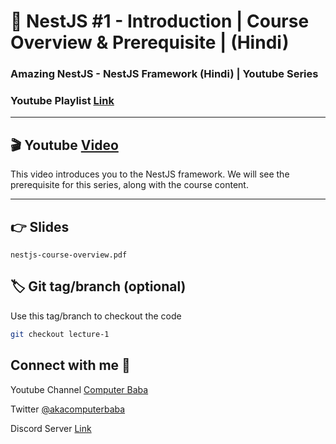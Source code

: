 # 📖 NestJS #1 - Introduction | Course Overview & Prerequisite | (Hindi)

### Amazing NestJS - NestJS Framework (Hindi) | Youtube Series

### Youtube Playlist [Link](https://bit.ly/3titPk3)

---

## 🎬 Youtube [Video](https://youtu.be/v2w6jzbHTic)

This video introduces you to the NestJS framework. We will see the prerequisite for this series, along with the course
content.

---

## 👉 Slides

`nestjs-course-overview.pdf`

## 🏷️ Git tag/branch (optional)

Use this tag/branch to checkout the code

```sh
git checkout lecture-1
```

## Connect with me 👋

Youtube Channel [Computer Baba](https://www.youtube.com/c/ComputerBabaOfficial)

Twitter [@akacomputerbaba](https://twitter.com/akacomputerbaba)

Discord Server [Link](https://discord.gg/9V4VTDM)
